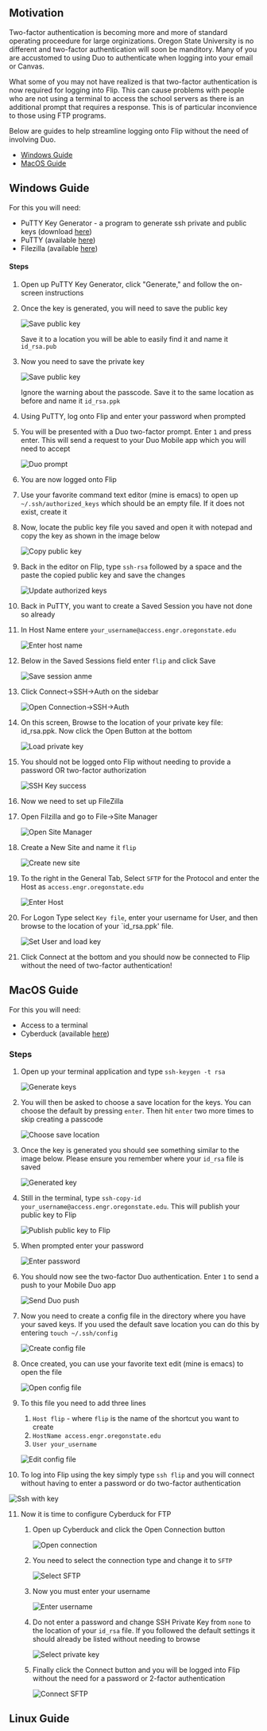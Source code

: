 ## Motivation
Two-factor authentication is becoming more and more of standard operating proceedure for large orginizations. Oregon State University is no different and two-factor authentication will soon be manditory. Many of you are accustomed to using Duo to authenticate when logging into your email or Canvas. 

What some of you may not have realized is that two-factor authentication is now required for logging into Flip. This can cause problems with people who are not using a terminal to access the school servers as there is an additional prompt that requires a response. This is of particular inconvience to those using FTP programs. 

Below are guides to help streamline logging onto Flip without the need of involving Duo.

* [Windows Guide](#windows-guide)
* [MacOS Guide](#macos-guide)


## Windows Guide
For this you will need:

* PuTTY Key Generator - a program to generate ssh private and public keys (download [here](http://the.earth.li/~sgtatham/putty/latest/x86/puttygen.exe))
* PuTTY (available [here](https://www.chiark.greenend.org.uk/~sgtatham/putty/latest.html))
* Filezilla (available [here](https://filezilla-project.org/))

#### Steps
1. Open up PuTTY Key Generator, click "Generate," and follow the on-screen instructions
2. Once the key is generated, you will need to save the public key

   ![Save public key](./images/windows/win_save_public_key.png)

   Save it to a location you will be able to easily find it and name it `id_rsa.pub`
   
3. Now you need to save the private key

   ![Save public key](./images/windows/win_save_private_key.png)
   
   Ignore the warning about the passcode. Save it to the same location as before and name it `id_rsa.ppk`
   
4. Using PuTTY, log onto Flip and enter your password when prompted
5. You will be presented with a Duo two-factor prompt. Enter `1` and press enter. This will send a request to your Duo Mobile app which you will need to accept
   
   ![Duo prompt](./images/windows/win_flip_duo_prompt.png)
   
6. You are now logged onto Flip
7. Use your favorite command text editor (mine is emacs) to open up `~/.ssh/authorized_keys` which should be an empty file. If it does not exist, create it
8. Now, locate the public key file you saved and open it with notepad and copy the key as shown in the image below

   ![Copy public key](./images/windows/win_notepad_pub_key.png)

9. Back in the editor on Flip, type `ssh-rsa` followed by a space and the paste the copied public key and save the changes

   ![Update authorized keys](./images/windows/win_flip_save_auth_key.png)

10. Back in PuTTY, you want to create a Saved Session you have not done so already

  1. In Host Name entere `your_username@access.engr.oregonstate.edu`
     
	 ![Enter host name](./images/windows/win_session_url.png)
	 
  2. Below in the Saved Sessions field enter `flip` and click Save
  
     ![Save session anme](./images/windows/win_save_session.png)
	 
  3. Click Connect->SSH->Auth on the sidebar
  
     ![Open Connection->SSH->Auth](./images/windows/win_ssh_auth_panel.png)
	 
  4. On this screen, Browse to the location of your private key file: id_rsa.ppk. Now click the Open Button at the bottom
  
     ![Load private key](./images/windows/win_load_private_key.png)
	 
  5. You should not be logged onto Flip without needing to provide a password OR two-factor authorization
  
     ![SSH Key success](./images/windows/win_putty_key_auth.png)
 
11. Now we need to set up FileZilla
  1. Open Filzilla and go to File->Site Manager
     
	 ![Open Site Manager](./images/windows/win_filezilla_site_manager.png)
	 
  2. Create a New Site and name it `flip`
   
     ![Create new site](./images/windows/win_filezilla_new_site.png)
	 
  3. To the right in the General Tab, Select `SFTP` for the Protocol and enter the Host as `access.engr.oregonstate.edu`
  
     ![Enter Host](./images/windows/win_filezilla_enter_host.png)
	 
  4. For Logon Type select `Key file`, enter your username for User, and then browse to the location of your `id_rsa.ppk' file.
 
     ![Set User and load key](./images/windows/win_filezilla_load_key.png)
	 
  5. Click Connect at the bottom and you should now be connected to Flip without the need of two-factor authentication!
  
## MacOS Guide
For this you will need:

* Access to a terminal
* Cyberduck (available [here](https://cyberduck.io/))

### Steps

1. Open up your terminal application and type `ssh-keygen -t rsa`

   ![Generate keys](./images/macos/macos_generate_key.png)

2. You will then be asked to choose a save location for the keys. You can choose the default by pressing `enter`. Then hit `enter` two more times to skip creating a passcode

   ![Choose save location](./images/macos/macos_key_location.png)

3. Once the key is generated you should see something similar to the image below. Please ensure you remember where your `id_rsa` file is saved

   ![Generated key](./images/macos/macos_key_generated.png)
   
4. Still in the terminal, type `ssh-copy-id your_username@access.engr.oregonstate.edu`. This will publish your public key to Flip

   ![Publish public key to Flip](./images/macos/macos_ssh_copy_id.png)

5. When prompted enter your password

   ![Enter password](./images/macos/macos_ssh_copy_id_pass.png)

6. You should now see the two-factor Duo authentication. Enter `1` to send a push to your Mobile Duo app

   ![Send Duo push](./images/macos/macos_ssh_copy_id_duo.png)
   
7. Now you need to create a config file in the directory where you have your saved keys. If you used the default save location you can do this by entering `touch ~/.ssh/config`

   ![Create config file](./images/macos/macos_create_config.png)
   
8. Once created, you can use your favorite text edit (mine is emacs) to open the file

   ![Open config file](./images/macos/macos_open_config.png)
   
9. To this file you need to add three lines
   
   1. `Host flip` - where `flip` is the name of the shortcut you want to create
   2. `HostName access.engr.oregonstate.edu` 
   3. `User your_username`
   
   ![Edit config file](./images/macos/macos_edit_config.png)
   
10. To log into Flip using the key simply type `ssh flip` and you will connect without having to enter a password or do two-factor authentication

   ![Ssh with key](./images/macos/macos_ssh_with_key.png)
   
11. Now it is time to configure Cyberduck for FTP

    1. Open up Cyberduck and click the Open Connection button
	
	   ![Open connection](./images/macos/macos_cyberduck_open_connection.png)
	   
	2. You need to select the connection type and change it to `SFTP`
	
	   ![Select SFTP](./images/macos/macos_cyberduck_select_sftp.png)
	   
	3. Now you must enter your username
	
	   ![Enter username](./images/macos/macos_cyberduck_username.png)
	
	4. Do not enter a password and change SSH Private Key from `none` to the location of your `id_rsa` file. If you followed the default settings it should already be listed without needing to browse
	
	   ![Select private key](./images/macos/macos_cyberduck_key.png)
	   
	5. Finally click the Connect button and you will be logged into Flip without the need for a password or 2-factor authentication
	
	   ![Connect SFTP](./images/macos/macos_cyberduck_connect.png)

## Linux Guide

